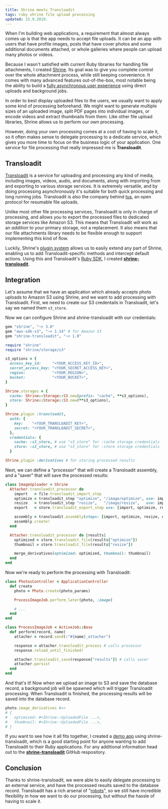 ```yaml
---
title: Shrine meets Transloadit
tags: ruby shrine file upload processing
updated: 15.9.2019.
---
```


When I'm building web applications, a requirement that almost always comes up
is that the app needs to accept file uploads. It can be an app with users that
have profile images, posts that have cover photos and some additional documents
attached, or whole galleries where people can upload many photos or videos.

Because I wasn't satisfied with current Ruby libraries for handling file
attachments, I created [Shrine]. Its goal was to give you complete control
over the whole attachment process, while still keeping convenience. It comes
with many advanced features out-of-the-box, most notable being the ability to
build a [fully asynchronous user experience] using direct uploads and
background jobs.

In order to best display uploaded files to the users, we usually want to apply
some kind of processing beforehand. We might want to generate multiple sizes of
an uploaded image, split PDF pages into individual images, or encode videos and
extract thumbnails from them. Like other file upload libraries, Shrine allows
us to perform our own processing.

However, doing your own processing comes at a cost of having to scale it, so it
often makes sense to delegate processing to a dedicate service, which gives you
more time to focus on the business logic of your application. One service for
file processing that really impressed me is **Transloadit**.

## Transloadit

[Transloadit] is a service for uploading and processing any kind of media,
including images, videos, audio, and documents, along with importing from and
exporting to various storage services. It is extremely versatile, and by doing
processing asynchronously it's suitable for both quick processing and long
running jobs. Transloadit is also the company behind [tus], an open protocol
for resumable file uploads.

Unlike most other file processing services, Transloadit is only in charge of
processing, and allows you to export the processed files to dedicated storage
services like Amazon S3. This means that Transloadit will work as an *addition*
to your primary storage, not a replacement. It also means that our file
attachments library needs to be flexible enough to support implementing this
kind of flow.

Luckily, Shrine's [plugin system] allows us to easily extend any part of
Shrine, enabling us to add Transloadit-specific methods and intercept default
actions. Using this and Transloadit's [Ruby SDK], I created
**[shrine-transloadit]**.

## Integration

Let's assume that we have an application which already accepts photo uploads to
Amazon S3 using Shrine, and we want to add processing with Transloadit. First,
we need to create our S3 credentails in Transloadit, let's say we named them
`s3_store`.

Now we can configure Shrine and shrine-transloadit with our credentials:

```rb
gem "shrine", "~> 3.0"
gem "aws-sdk-s3", "~> 1.14" # for Amazon S3
gem "shrine-transloadit", "~> 1.0"
```

```rb
require "shrine"
require "shrine/storage/s3"

s3_options = {
  access_key_id:     "<YOUR_ACCESS_KEY_ID>",
  secret_access_key: "<YOUR_SECRET_ACCESS_KEY>",
  region:            "<YOUR_REGION>",
  bucket:            "<YOUR_BUCKET>",
}

Shrine.storages = {
  cache: Shrine::Storage::S3.new(prefix: "cache", **s3_options),
  store: Shrine::Storage::S3.new(**s3_options),
}

Shrine.plugin :transloadit,
  auth: {
    key:    "<YOUR_TRANSLOADIT_KEY>",
    secret: "<YOUR_TRANSLOADIT_SECRET>",
  },
  credentials: {
    cache: :s3_store, # use "s3_store" for :cache storage credentials
    store: :s3_store, # use "s3_store" for :store storage credentials
  }

Shrine.plugin :derivatives # for storing processed results
```

Next, we can define a "processor" that will create a Transloadit assembly, and
a "saver" that will save the processed results:

```rb
class ImageUploader < Shrine
  Attacher.transloadit_processor do
    import   = file.transloadit_import_step
    optimize = transloadit_step "optimize", "/image/optimize", use: import
    resize   = transloadit_step "resize",   "/image/resize",   use: import, width: 300
    export   = store.transloadit_export_step use: [import, optimize, resize]

    assembly = transloadit.assembly(steps: [import, optimize, resize, export])
    assembly.create!
  end

  Attacher.transloadit_processor do |results|
    optimized = store.transloadit_file(results["optimize"])
    thumbnail = store.transloadit_file(results["resize"])

    merge_derivatives(optimized: optimized, thumbnail: thumbnail)
  end
end
```

Now we're ready to perform the processing with Transloadit:

```rb
class PhotosController < ApplicationController
  def create
    photo = Photo.create(photo_params)

    ProcessImageJob.perform_later(photo, :image)

    # ...
  end
end
```
```rb
class ProcessImageJob < ActiveJob::Base
  def perform(record, name)
    attacher = record.send(:"#{name}_attacher")

    response = attacher.transloadit_process # calls processor
    response.reload_until_finished!

    attacher.transloadit_save(response["results"]) # calls saver
    attacher.persist
  end
end
```

And that's it! Now when we upload an image to S3 and save the database record,
a background job will be spawned which will trigger Transloadit processing.
When Transloadit is finished, the processing results will be saved into the
database record.

```rb
photo.image_derivatives #=>
# {
#   optimized: #<Shrine::UploadedFile ...>,
#   thumbnail: #<Shrine::UploadedFile ...>,
# }
```

If you want to see how it all fits together, I created a [demo app] using
shrine-transloadit, which is a good starting point for anyone wanting to add
Transloadit to their Ruby applications. For any additional information head out
to the **[shrine-transloadit]** GitHub respository.

## Conclusion

Thanks to shrine-transloadit, we were able to easily delegate processing to an
external service, and have the processed results saved to the database record.
Transloadit has a rich arsenal of "[robots]", so we still have incredible
flexibility in how we want to do our processing, but without the hassle of
having to scale it.

[Transloadit]: https://transloadit.com/
[Ruby SDK]: https://github.com/transloadit/ruby-sdk
[Shrine]: https://shrinerb.com
[shrine-transloadit]: https://github.com/shrinerb/shrine-transloadit
[tus]: http://tus.io/
[fully asynchronous user experience]: https://twin.github.io/file-uploads-asynchronous-world/
[plugin system]: https://shrinerb.com/docs/creating-storages
[robots]: https://transloadit.com/docs/conversion-robots/
[demo app]: https://github.com/shrinerb/shrine-transloadit/tree/master/demo
